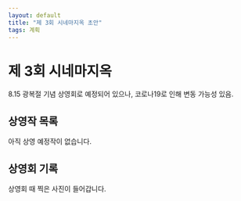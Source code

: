 ```yaml
---
layout: default
title: "제 3회 시네마지옥 초안"
tags: 계획
---
```


# 제 3회 시네마지옥
8.15 광복절 기념 상영회로 예정되어 있으나, 코로나19로 인해 변동 가능성 있음.

## 상영작 목록

아직 상영 예정작이 없습니다.

## 상영회 기록

상영회 때 찍은 사진이 들어갑니다.
